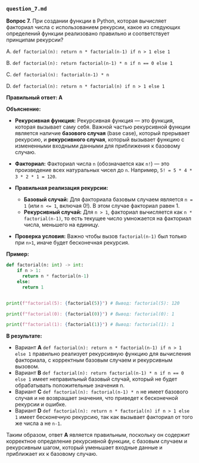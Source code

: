 ### `question_7.md`

**Вопрос 7.** При создании функции в Python, которая вычисляет факториал числа с использованием рекурсии, какое из следующих определений функции реализовано правильно и соответствует принципам рекурсии?

A.  `def factorial(n): return n * factorial(n-1) if n > 1 else 1`

B.  `def factorial(n): return factorial(n-1) * n if n == 0 else 1`

C.  `def factorial(n): factorial(n-1) * n`

D.  `def factorial(n): return n * factorial(n) if n > 1 else 1`

**Правильный ответ: A**

**Объяснение:**

*   **Рекурсивная функция:** Рекурсивная функция — это функция, которая вызывает саму себя. Важной частью рекурсивной функции является наличие **базового случая** (base case), который прерывает рекурсию, и **рекурсивного случая**, который вызывает функцию с измененными входными данными для приближения к базовому случаю.

*   **Факториал:** Факториал числа `n` (обозначается как `n!`) — это произведение всех натуральных чисел до `n`. Например, `5! = 5 * 4 * 3 * 2 * 1 = 120`.

*   **Правильная реализация рекурсии:**
    *   **Базовый случай:** Для факториала базовым случаем является `n = 1` (или `n <= 1`, включая 0!). В этом случае факториал равен 1.
    *   **Рекурсивный случай:** Для `n > 1`, факториал вычисляется как `n * factorial(n-1)`, то есть текущее число умножается на факториал числа, меньшего на единицу.
*   **Проверка условия:** Важно чтобы вызов `factorial(n-1)` был только при `n>1`, иначе будет бесконечная рекурсия.

**Пример:**

```python
def factorial(n: int) -> int:
    if n > 1:
      return n * factorial(n-1)
    else:
      return 1


print(f"factorial(5): {factorial(5)}") # Вывод: factorial(5): 120

print(f"factorial(0): {factorial(0)}") # Вывод: factorial(0): 1

print(f"factorial(1): {factorial(1)}") # Вывод: factorial(1): 1
```

**В результате:**

*   Вариант **A** `def factorial(n): return n * factorial(n-1) if n > 1 else 1` правильно реализует рекурсивную функцию для вычисления факториала, с корректным базовым случаем и рекурсивным вызовом.
*   Вариант **B** `def factorial(n): return factorial(n-1) * n if n == 0 else 1` имеет неправильный базовый случай, который не будет обрабатывать положительные значения n.
*   Вариант **C** `def factorial(n): factorial(n-1) * n` не имеет базового случая и не возвращает значения, что приведет к бесконечной рекурсии и ошибке.
*    Вариант **D** `def factorial(n): return n * factorial(n) if n > 1 else 1` имеет бесконечную рекурсию, так как вызывает факториал от того же числа а не `n-1`.

Таким образом, ответ **A** является правильным, поскольку он содержит корректное определение рекурсивной функции, с базовым случаем и рекурсивным шагом, который уменьшает входные данные и приближает их к базовому случаю.
